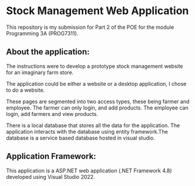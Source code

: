 # Stock Management Web Application

This repository is my submission for Part 2 of the POE for the module Programming 3A (PROG7311).

## About the application:

The instructions were to develop a prototype stock management website for an imaginary farm store.

The application could be either a website or a desktop application, I chose to do a website.

These pages are segmented into two access types, these being farmer and employee. The farmer can only login, and add products. The employee can login, add farmers and view products.

There is a local database that stores all the data for the application. The application interacts with the database using entity framework.The database is a service based database hosted in visual studio.

## Application Framework:

This application is a ASP.NET web application (.NET Framework 4.8) developed using Visual Studio 2022.


